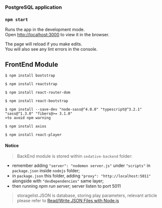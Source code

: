 ### PostgreSQL application

### `npm start`

Runs the app in the development mode.\
Open [http://localhost:3000](http://localhost:3000) to view it in the browser.

The page will reload if you make edits.\
You will also see any lint errors in the console.

## FrontEnd Module
```
$ npm install bootstrap
```
```
$ npm install reactstrap
```
```
$ npm install react-router-dom
```
```
$ npm install react-bootstrap
```
```
$ npm install --save-dev "node-sass@^4.0.0" "typescript@^3.2.1" "sass@^1.3.0" "fibers@>= 3.1.0"
>to avoid npm warning
```
```
$ npm install axios
```
```
$ npm install react-player
```
#### Notice

> BackEnd module is stored within `sedative-backend` folder:

* remember adding `"server": "nodemon server.js"` under `"scripts"` in `package.json` inside `nodejs` folder; 
* in `package.json` this folder, adding `"proxy": "http://localhost:5011"` alongside with `"devDependencies"` same layer;
* then running *npm run server*; server listen to port 5011

> storagelist.JSON is database, storing play parameters, relevant article please refer to [Read/Write JSON Files with Node.js](https://medium.com/@osiolabs/read-write-json-files-with-node-js-92d03cc82824)

